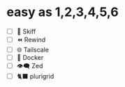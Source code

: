 # easy as 1,2,3,4,5,6
- [ ] 🔐 Skiff
- [ ] ⏪ Rewind
- [ ] 🌐 Tailscale
- [ ] 🐳 Docker
- [ ] 👁️‍🗨️ Zed
- [ ] 🐈‍⬛ plurigrid
